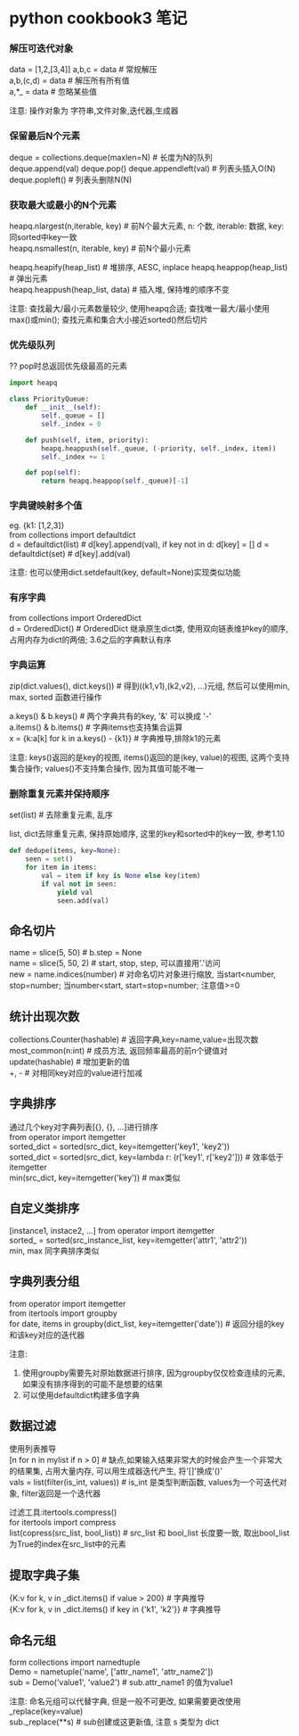 # python cookbook3 笔记


### 解压可迭代对象
data = [1,2,[3,4]]
a,b,c = data		# 常规解压  
a,b,(c,d) = data 	# 解压所有所有值  
a,*_ = data		# 忽略某些值  

注意: 操作对象为 字符串,文件对象,迭代器,生成器  


### 保留最后N个元素
deque = collections.deque(maxlen=N)	# 长度为N的队列  
deque.append(val)
deque.pop()
deque.appendleft(val)			# 列表头插入O(N)
deque.popleft()				# 列表头删除N(N)


### 获取最大或最小的N个元素
heapq.nlargest(n,iterable, key)		# 前N个最大元素, n: 个数, iterable: 数据, key: 同sorted中key一致  
heapq.nsmallest(n, iterable, key)	# 前N个最小元素   

heapq.heapify(heap_list) 		# 堆排序, AESC, inplace
heapq.heappop(heap_list)		# 弹出元素  
heapq.heappush(heap_list, data)		# 插入堆, 保持堆的顺序不变

注意: 查找最大/最小元素数量较少, 使用heapq合适; 查找唯一最大/最小使用max()或min(); 查找元素和集合大小接近sorted()然后切片  


### 优先级队列  
??
pop时总返回优先级最高的元素  
```python 
import heapq  

class PriorityQueue:
    def __init__(self):
        self._queue = []
        self._index = 0

    def push(self, item, priority):
        heapq.heappush(self._queue, (-priority, self._index, item))
        self._index += 1

    def pop(self):
        return heapq.heappop(self._queue)[-1]
```


### 字典键映射多个值  
eg. {k1: [1,2,3]}  
from collections import defaultdict  
d = defaultdict(list)  		# d[key].append(val), if key not in d: d[key] = []
d = defaultdict(set)		# d[key].add(val)  

注意: 也可以使用dict.setdefault(key, default=None)实现类似功能


### 有序字典  
from collections import OrderedDict  
d = OrderedDict()		# OrderedDict 继承原生dict类, 使用双向链表维护key的顺序, 占用内存为dict的两倍; 3.6之后的字典默认有序  


### 字典运算  
zip(dict.values(), dict.keys())		# 得到((k1,v1),(k2,v2), ...)元组, 然后可以使用min, max, sorted 函数进行操作  

a.keys() & b.keys()		# 两个字典共有的key, '&' 可以换成 '-'  
a.items() & b.items()		# 字典items也支持集合运算  
x = {k:a[k] for k in a.keys() - {k1}}	# 字典推导,排除k1的元素

注意: keys()返回的是key的视图, items()返回的是(key, value)的视图, 这两个支持集合操作; values()不支持集合操作, 因为其值可能不唯一  


### 删除重复元素并保持顺序    
set(list)			# 去除重复元素, 乱序  

list, dict去除重复元素, 保持原始顺序, 这里的key和sorted中的key一致, 参考1.10    
```python
def dedupe(items, key=None):
    seen = set()
    for item in items:
        val = item if key is None else key(item)
        if val not in seen:
            yield val
            seen.add(val)
```


## 命名切片  
name = slice(5, 50)		# b.step = None  
name = slice(5, 50, 2)		# start, stop, step, 可以直接用'.'访问  
new = name.indices(number)	# 对命名切片对象进行缩放, 当start<number, stop=number; 当number<start, start=stop=number; 注意值>=0  


## 统计出现次数  
collections.Counter(hashable)	# 返回字典,key=name,value=出现次数
most_common(n:int)		# 成员方法, 返回频率最高的前n个键值对  
update(hashable)		# 增加更新的值  
+, - 				# 对相同key对应的value进行加减  


## 字典排序  
通过几个key对字典列表[{}, {}, ...]进行排序  
from operator import itemgetter  
sorted_dict = sorted(src_dict, key=itemgetter('key1', 'key2'))  
sorted_dict = sorted(src_dict, key=lambda r: (r['key1', r['key2']))	# 效率低于itemgetter  
min(src_dict, key=itemgetter('key'))	# max类似  


## 自定义类排序 
[instance1, instace2, ...] 
from operator import itemgetter  
sorted_ = sorted(src_instance_list, key=itemgetter('attr1', 'attr2'))  
min, max 同字典排序类似  


## 字典列表分组  
from operator import itemgetter  
from itertools import groupby  
for date, items in groupby(dict_list, key=itemgetter('date'))		# 返回分组的key和该key对应的迭代器  

注意:  
1. 使用groupby需要先对原始数据进行排序, 因为groupby仅仅检查连续的元素, 如果没有排序得到的可能不是想要的结果  
2. 可以使用defaultdict构建多值字典  


## 数据过滤  
使用列表推导  
[n for n in mylist if n > 0]		# 缺点,如果输入结果非常大的时候会产生一个非常大的结果集, 占用大量内存, 可以用生成器迭代产生, 将'[]'换成'()'  
vals = list(filter(is_int, values))	# is_int 是类型判断函数, values为一个可迭代对象, filter返回是一个迭代器  

过滤工具:itertools.compress()  
for itertools import compress  
list(copress(src_list, bool_list))	# src_list 和 bool_list 长度要一致, 取出bool_list为True的index在src_list中的元素  


## 提取字典子集  
{K:v for k, v in _dict.items() if value > 200}		# 字典推导  
{K:v for k, v in _dict.items() if key in {'k1', 'k2'}}	# 字典推导  


## 命名元组  
form collections import namedtuple  
Demo = nametuple('name', ['attr_name1', 'attr_name2'])  
sub = Demo('value1', 'value2')  			# sub.attr_name1 的值为value1  

注意: 命名元组可以代替字典, 但是一般不可更改, 如果需要更改使用_replace(key=value)  
sub._replace(**s)					# sub创建或这更新值, 注意 s 类型为 dict  

 
